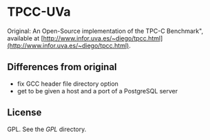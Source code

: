 # TPCC-UVa

Original: An Open-Source implementation of the TPC-C Benchmark", available at [http://www.infor.uva.es/~diego/tpcc.html](http://www.infor.uva.es/~diego/tpcc.html).

## Differences from original

- fix GCC header file directory option
- get to be given a host and a port of a PostgreSQL server

## License

GPL. See the _GPL_ directory.
